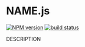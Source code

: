 NAME.js
=========

[![NPM version](https://img.shields.io/npm/v/NAME.svg)](https://www.npmjs.com/package/NAME)
[![build status](https://img.shields.io/travis/kemitchell/NAME.js.svg)](http://travis-ci.org/kemitchell/NAME.js)

DESCRIPTION
